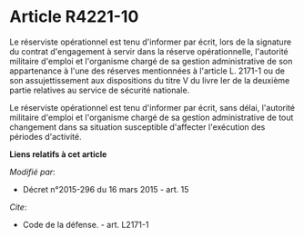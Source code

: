 # Article R4221-10

Le réserviste opérationnel est tenu d'informer par écrit, lors de la signature du contrat d'engagement à servir dans la
réserve opérationnelle, l'autorité militaire d'emploi et l'organisme chargé de sa gestion administrative de son appartenance
à l'une des réserves mentionnées à l'article L. 2171-1 ou de son assujettissement aux dispositions du titre V du livre Ier de
la deuxième partie relatives au service de sécurité nationale. 

Le réserviste opérationnel est tenu d'informer par écrit, sans délai, l'autorité militaire d'emploi et l'organisme chargé de
sa gestion administrative de tout changement dans sa situation susceptible d'affecter l'exécution des périodes d'activité.

**Liens relatifs à cet article**

_Modifié par_:

  - Décret n°2015-296 du 16 mars 2015 - art. 15

_Cite_:

  - Code de la défense. - art. L2171-1
